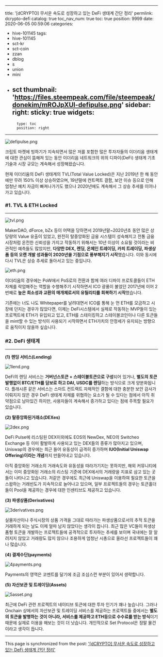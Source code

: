 
---
title: '[dCRYPTO] 무서운 속도로 성장하고 있는 DeFi 생태계 간단 정리'
permlink: dcrypto-defi
catalog: true
toc_nav_num: true
toc: true
position: 9999
date: 2020-06-05 00:59:06
categories:
- hive-101145
tags:
- hive-101145
- sct-kr
- sct-coin
- zzan
- dblog
- s
- union
- mini
- sct
thumbnail: 'https://files.steempeak.com/file/steempeak/donekim/mROJpXUl-defipulse.png'
sidebar:
    right:
        sticky: true
widgets:
    -
        type: toc
        position: right
---


![defipulse.png](https://files.steempeak.com/file/steempeak/donekim/mROJpXUl-defipulse.png)

크립토 마켓에 빙하기가 지속되면서 많은 저를 포함한 많은 투자자들의 이더리움 생태계에 대한 관심이 뜸해져 있는 동안 이더리음 네트워크의 위의 디파이(DeFi) 생태계 기초 기술과 시장 규모는 계속해서 성장해왔습니다. 

현재 이더리움의 DeFi 생태계의 TVL(Total Value Locked)은 지난 2019년 한 해 동안에만 무려 150% 이상 상승하였으며, 19년말에 컨트랙트 결함, 보안 이슈 등으로 인해 엄청난 예치 자금이 빠져나가기도 했으나 2020년에도 계속해서 그 상승 추세를 이어나가고 있습니다.

### #1. TVL & ETH Locked
---
![tvl.png](https://files.steempeak.com/file/steempeak/donekim/dWgDW9a5-tvl.png)

MakerDAO, dForce, bZx 등이 어택을 당하면서 2019년말~2020년초 동안 많은 상당량의 Value 유출이 있었고, 완전히 탈중앙화된 금융 시스템이 성숙해지고 전통 금융시장처럼 온전한 신뢰성을 가지고 작동하기 위해서는 10년 이상이 소요될 것이라는 비관적인 예측들도 많았지만, **다양한 DEX, 렌딩, 온체인 트레이딩, 카피 트레이딩, 파생상품 등의 오랜 개발 성과들이 2020년을 기점으로 풍부해지기 시작**했습니다. 이와 동시에 다시 TVL은 상승 추세로 돌아서고 있는 중입니다.

![eth.png](https://files.steempeak.com/file/steempeak/donekim/5emaz5WI-eth.png)

이더리움의 경우에는 PoW에서 PoS로의 전환과 함께 여러 디파이 프로토콜들이 ETH자체를 락업해주는 역할을 수행해주기 시작하면서 ICO 광풍이 불었던 2017년에 이어 2번째로 **높은 희소성과 교환의 매개체로서의 유틸리티를 회복하기 시작**했습니다.

기존에는 너도 나도 Whitepaper를 날려대면서 ICO를 통해 눈 먼 ETH를 모금하고 시장에 던지는 경우가 많았다면, 이제는 DeFi시스템에서 실제로 작동하는 MVP들이 있는 프로젝트에 ETH가 유입되고 있고, ETH를 스테이킹하고 스테이블코인이나 다른 토큰들을 mint할 수 있는 방식이 사용되기 시작하면서 ETH가치의 안정세가 유지되는 방향으로 움직이지 않을까 싶습니다.

### #2. DeFi 생태계
---

**(1) 렌딩 서비스(Lending)**

![1lend.png](https://files.steempeak.com/file/steempeak/donekim/h481VNGT-1lend.png)

DeFi의 렌딩 서비스는 **거버넌스토큰 + 스테이블토큰으로 구성**되어 있거나, **별도의 토큰 발행없이 BTC/ETH를 담보로 하고 DAI, USDC를 렌딩**하는 방식으로 크게 양분화됩니다. 플래시론 같은 서비스는 스마트 컨트랙트 자체적인 결함에 대한 충분한 보안 감사가 이뤄지지 않은 경우 DeFi 생태계 자체를 위협하는 요소가 될 수 있다는 점에서 아직 취약점으로 남아있긴 하지만, 사용자들이 계속해서 증가하고 있다는 점에 주목할 필요가 있습니다.

**(2) 탈중앙화된거래소(DEXes)**

![2dex.png](https://files.steempeak.com/file/steempeak/donekim/tj8i6UXB-2dex.png)

DeFi Pulse에 리스팅된 DEX이외에도 EOS의 NewDex, NEO의 Switcheo Exchange 등 이미 활발하게 사용되고 있는 DEX들의 종류가 많아지고 있으며, Uniswap의 경우에는 최근 들어 유동성이 급격히 증가하며 **IUO(Initial Uniswap Offering)이라는 개념**까지 만들어내고 있습니다. 

아직 중앙화된 거래소의 거래속도와 유동성을 따라가기지는 못하지만, 해외 커뮤니티에서는 이미 중앙화된 거래소의 리스팅 기준에 DEX에서의 거래량을 지표로 삼고 있는 곳들이 나타나고 있습니다. 저같은 경우에도 최근에 Uniswap을 이용하여 필요한 토큰을 스왑하는 거래빈도가 지속적으로 늘어나고 있으며, 일부 프로젝트들의 경우는 토큰홀더들이 Pool을 제공하는 경우에 대한 인센티브도 제공하고 있습니다.

**(3) 파생상품(Derivatives)**

![3derivatives.png](https://files.steempeak.com/file/steempeak/donekim/ZOLBmXS4-3derivatives.png)

실물자산이나 주식시장의 상품 가격을 그대로 따라가는 파생상품으로서의 추적 토큰을 거래하게 되는 날도 이제 얼마 남지 않았다는 생각이 듭니다. 최근 많은 VC들이 파생상품형 토큰을 개발하는 프로젝트들에 공격적으로 투자하는 추세를 보이며 국내에는 잘 알려지지 않았고 거래량도 많지 않으나 조용하게 엄청난 시총으로 올라선 프로젝트들이 꽤나 많습니다.

**(4) 결제수단(payments)**

![4payments.png](https://files.steempeak.com/file/steempeak/donekim/DqwfoSqQ-4payments.png)

Payments의 영역은 코멘트를 달기에 조금 조심스런 부분이 있어서 생략합니다.

**(5) 자산보관 및 트레이딩(Assets)**

![5asset.png](https://files.steempeak.com/file/steempeak/donekim/qt7e05aJ-5asset.png)

최근에 DeFi 관련 프로젝트의 네이티브 토큰에 대한 투자 인기가 꽤나 높습니다. 그러나 Onchain 상에서의 자산보관 및 트레이딩 서비스를 제공하는 프로젝트들 중에서는 **별도의 토큰을 발행하는 것이 아니라, 서비스를 제공하고 ETH등으로 수수료를 받는 방식**이기 때문에 실제로 이용을 해보는 것이 더 낫습니다. 개인적으로 Set Protocol은 정말 물건이라고 생각이 듭니다.

- - -

This page is synchronized from the post: ['[dCRYPTO] 무서운 속도로 성장하고 있는 DeFi 생태계 간단 정리'](https://steemit.com/@donekim/dcrypto-defi)
